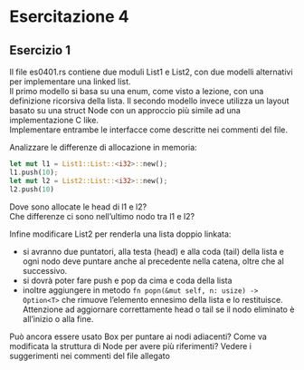 # Esercitazione 4
## Esercizio 1
Il file es0401.rs contiene due moduli List1 e List2, con due modelli alternativi per
implementare una linked list.  
Il primo modello si basa su una enum, come visto a lezione, con una definizione ricorsiva
della lista. Il secondo modello invece utilizza un layout basato su una struct Node con un
approccio più simile ad una implementazione C like.  
Implementare entrambe le interfacce come descritte nei commenti del file.

Analizzare le differenze di allocazione in memoria:
```rust
let mut l1 = List1::List::<i32>::new();
l1.push(10);
let mut l2 = List2::List::<i32>::new();
l2.push(10)
```
Dove sono allocate le head di l1 e l2?  
Che differenze ci sono nell’ultimo nodo tra l1 e l2?  

Infine modificare List2 per renderla una lista doppio linkata:
- si avranno due puntatori, alla testa (head) e alla coda (tail) della lista e ogni nodo
deve puntare anche al precedente nella catena, oltre che al successivo.
- si dovrà poter fare push e pop da cima e coda della lista
- inoltre aggiungere in metodo ```fn popn(&mut self, n: usize) -> Option<T>``` che
rimuove l’elemento ennesimo della lista e lo restituisce.  
Attenzione ad aggiornare correttamente head o tail se il nodo eliminato è all’inizio o
alla fine.

Può ancora essere usato Box per puntare ai nodi adiacenti? Come va modificata la struttura
di Node per avere più riferimenti? Vedere i suggerimenti nei commenti del file allegato

